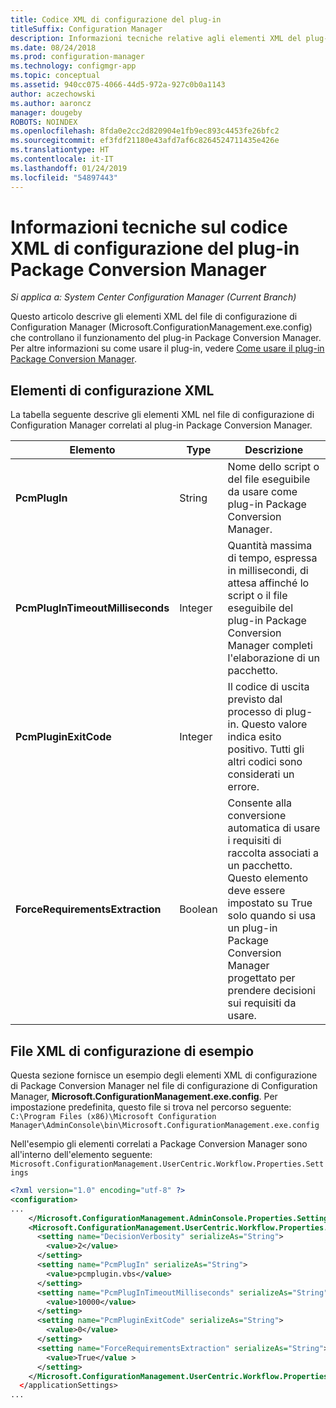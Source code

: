 ```yaml
---
title: Codice XML di configurazione del plug-in
titleSuffix: Configuration Manager
description: Informazioni tecniche relative agli elementi XML del plug-in Package Conversion Manager.
ms.date: 08/24/2018
ms.prod: configuration-manager
ms.technology: configmgr-app
ms.topic: conceptual
ms.assetid: 940cc075-4066-44d5-972a-927c0b0a1143
author: aczechowski
ms.author: aaroncz
manager: dougeby
ROBOTS: NOINDEX
ms.openlocfilehash: 8fda0e2cc2d820904e1fb9ec893c4453fe26bfc2
ms.sourcegitcommit: ef3fdf21180e43afd7af6c8264524711435e426e
ms.translationtype: HT
ms.contentlocale: it-IT
ms.lasthandoff: 01/24/2019
ms.locfileid: "54897443"
---
```

# <a name="technical-reference-for-the-package-conversion-manager-plug-in-configuration-xml"></a>Informazioni tecniche sul codice XML di configurazione del plug-in Package Conversion Manager

*Si applica a: System Center Configuration Manager (Current Branch)*

<!--1357861-->

Questo articolo descrive gli elementi XML del file di configurazione di Configuration Manager (Microsoft.ConfigurationManagement.exe.config) che controllano il funzionamento del plug-in Package Conversion Manager. Per altre informazioni su come usare il plug-in, vedere [Come usare il plug-in Package Conversion Manager](/sccm/apps/pcm/how-to-use-plug-in).



## <a name="xml-configuration-elements"></a>Elementi di configurazione XML

La tabella seguente descrive gli elementi XML nel file di configurazione di Configuration Manager correlati al plug-in Package Conversion Manager.

|Elemento  |Type  |Descrizione  |
|---------|---------|---------|
|**PcmPlugIn**|String|Nome dello script o del file eseguibile da usare come plug-in Package Conversion Manager.|
|**PcmPlugInTimeoutMilliseconds**|Integer|Quantità massima di tempo, espressa in millisecondi, di attesa affinché lo script o il file eseguibile del plug-in Package Conversion Manager completi l'elaborazione di un pacchetto.|
|**PcmPluginExitCode**|Integer|Il codice di uscita previsto dal processo di plug-in. Questo valore indica esito positivo. Tutti gli altri codici sono considerati un errore.|
|**ForceRequirementsExtraction**|Boolean|Consente alla conversione automatica di usare i requisiti di raccolta associati a un pacchetto. Questo elemento deve essere impostato su True solo quando si usa un plug-in Package Conversion Manager progettato per prendere decisioni sui requisiti da usare.|



## <a name="sample-configuration-xml"></a>File XML di configurazione di esempio

Questa sezione fornisce un esempio degli elementi XML di configurazione di Package Conversion Manager nel file di configurazione di Configuration Manager, **Microsoft.ConfigurationManagement.exe.config**. Per impostazione predefinita, questo file si trova nel percorso seguente:  
`C:\Program Files (x86)\Microsoft Configuration Manager\AdminConsole\bin\Microsoft.ConfigurationManagement.exe.config`

Nell'esempio gli elementi correlati a Package Conversion Manager sono all'interno dell'elemento seguente: `Microsoft.ConfigurationManagement.UserCentric.Workflow.Properties.Settings`

``` XML
<?xml version="1.0" encoding="utf-8" ?>
<configuration>
...
    </Microsoft.ConfigurationManagement.AdminConsole.Properties.Settings>
    <Microsoft.ConfigurationManagement.UserCentric.Workflow.Properties.Settings>
      <setting name="DecisionVerbosity" serializeAs="String">
        <value>2</value>
      </setting>
      <setting name="PcmPlugIn" serializeAs="String">
        <value>pcmplugin.vbs</value>
      </setting>
      <setting name="PcmPlugInTimeoutMilliseconds" serializeAs="String">
        <value>10000</value>
      </setting>
      <setting name="PcmPluginExitCode" serializeAs="String">
        <value>0</value>
      </setting>
      <setting name="ForceRequirementsExtraction" serializeAs="String">
        <value>True</value >
      </setting>
    </Microsoft.ConfigurationManagement.UserCentric.Workflow.Properties.Settings>
  </applicationSettings>
...
```

